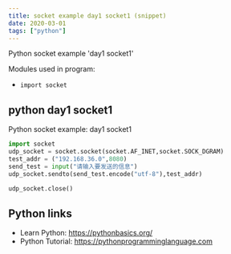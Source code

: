 ```yaml
---
title: socket example day1 socket1 (snippet)
date: 2020-03-01
tags: ["python"]
---
```

Python socket example 'day1 socket1'


Modules used in program: 
* `import socket`

## python day1 socket1

Python socket example: day1 socket1

```python
import socket
udp_socket = socket.socket(socket.AF_INET,socket.SOCK_DGRAM)
test_addr = ("192.168.36.0",8080)
send_test = input("请输入要发送的信息")
udp_socket.sendto(send_test.encode("utf-8"),test_addr)

udp_socket.close()


```

## Python links

- Learn Python: https://pythonbasics.org/
- Python Tutorial: https://pythonprogramminglanguage.com

